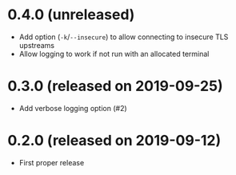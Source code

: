 # 0.4.0 (unreleased)

- Add option (`-k`/`--insecure`) to allow connecting to insecure TLS upstreams
- Allow logging to work if not run with an allocated terminal

# 0.3.0 (released on 2019-09-25)

- Add verbose logging option (#2)

# 0.2.0 (released on 2019-09-12)

- First proper release

